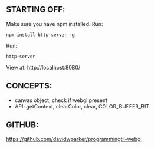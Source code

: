 ## STARTING OFF:

Make sure you have npm installed.
Run:
```
npm install http-server -g
```

Run:
```
http-server
```

View at: http://localhost:8080/

## CONCEPTS:

* canvas object, check if webgl present
* API: getContext, clearColor, clear, COLOR_BUFFER_BIT

## GITHUB:

https://github.com/davidwparker/programmingtil-webgl
